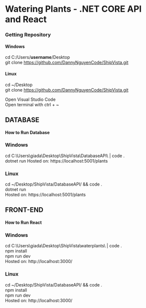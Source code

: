 # Watering Plants - .NET CORE API and React
### Getting Repository
#### Windows
cd C:/Users/**username**/Desktop <br>
git clone https://github.com/DannyNguyenCode/ShipVista.git <br>
#### Linux
cd ~/Desktop <br>
git clone https://github.com/DannyNguyenCode/ShipVista.git <br>

Open Visual Studio Code <br>
Open terminal with ctrl + ~
## DATABASE
#### How to Run Database <br>
### Windows
cd C:\Users\giada\Desktop\ShipVista\DatabaseAPI\ | code . <br>
dotnet run
Hosted on: https://localhost:5001/plants
### Linux
cd ~/Desktop/ShipVista/DatabaseAPI/ && code . <br>
dotnet run <br>
Hosted on: https://localhost:5001/plants
## FRONT-END
#### How to Run React
### Windows
cd C:\Users\giada\Desktop\ShipVista\waterplants\ | code . <br>
npm install <br>
npm run dev <br>
Hosted on: http://localhost:3000/
### Linux
cd ~/Desktop/ShipVista/DatabaseAPI/ && code . <br>
npm install <br>
npm run dev <br>
Hosted on: http://localhost:3000/



